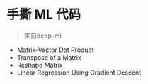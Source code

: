 # 手撕 ML 代码

> 来自deep-ml
- Matrix-Vector Dot Product
- Transpose of a Matrix
- Reshape Matrix
- Linear Regression Using Gradient Descent